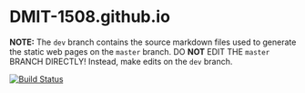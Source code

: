 # DMIT-1508.github.io

**NOTE:** The `dev` branch contains the source markdown files used to generate the static web pages on the `master` branch. DO **NOT** EDIT THE `master` BRANCH DIRECTLY! Instead, make edits on the `dev` branch.

[![Build Status](https://travis-ci.org/DMIT-1508/DMIT-1508.github.io.svg?branch=master)](https://travis-ci.org/DMIT-1508/DMIT-1508.github.io)
